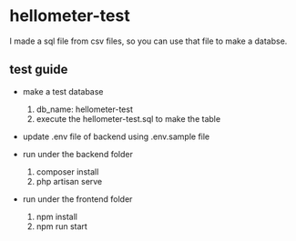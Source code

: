 # hellometer-test

I made a sql file from csv files, so you can use that file to make a databse.

## test guide

- make a test database

  1. db_name: hellometer-test
  2. execute the hellometer-test.sql to make the table

- update .env file of backend using .env.sample file

- run under the backend folder

  1. composer install
  2. php artisan serve

- run under the frontend folder

  1. npm install
  2. npm run start

